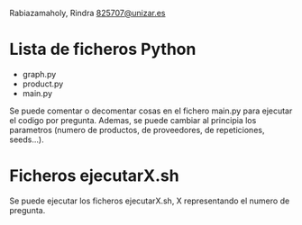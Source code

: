 Rabiazamaholy, Rindra   825707@unizar.es

# Lista de ficheros Python
- graph.py
- product.py 
- main.py

Se puede comentar o decomentar cosas en el fichero main.py para ejecutar el codigo por pregunta. 
Ademas, se puede cambiar al principia los parametros (numero de productos, de proveedores, de repeticiones, seeds...). 

# Ficheros ejecutarX.sh
Se puede ejecutar los ficheros ejecutarX.sh, X representando el numero de pregunta. 